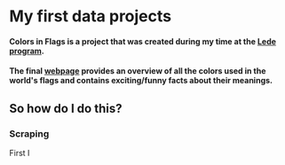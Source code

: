 # **My first data projects**



#### **Colors in Flags** is a project that was created during my time at the [Lede program](https://ledeprogram.com).

#### The final [webpage](https://cynthiasdl.github.io) provides an overview of all the colors used in the world's flags and contains exciting/funny facts about their meanings.


## So how do I do this?

### Scraping 

First I